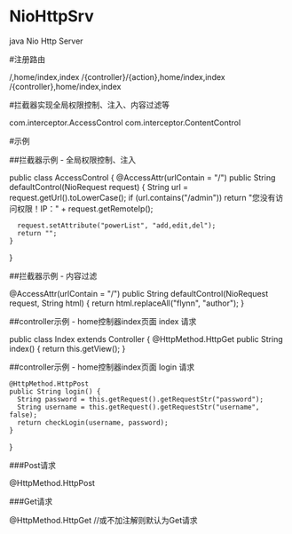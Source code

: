 # NioHttpSrv
java Nio Http Server

#注册路由

  <!--Route路由设置-->
  <ROUTE>
    /,home/index,index
    /{controller}/{action},home/index,index
    /{controller},home/index,index
  </ROUTE>

#拦截器实现全局权限控制、注入、内容过滤等

  com.interceptor.AccessControl
  com.interceptor.ContentControl

#示例

##拦截器示例 - 全局权限控制、注入

  public class AccessControl {
    @AccessAttr(urlContain = "/")
    public String defaultControl(NioRequest request) {
      String url = request.getUrl().toLowerCase();
      if (url.contains("/admin"))
        return "您没有访问权限！IP：" + request.getRemoteIp();

      request.setAttribute("powerList", "add,edit,del");
      return "";
    }
  }

##拦截器示例 - 内容过滤

  @AccessAttr(urlContain = "/")
  public String defaultControl(NioRequest request, String html) {
    return html.replaceAll("flynn", "author");
  }

##controller示例 - home控制器index页面 index 请求

  public class Index extends Controller {
    @HttpMethod.HttpGet
    public String index() {
        return this.getView();
    }

##controller示例 - home控制器index页面 login 请求

    @HttpMethod.HttpPost
    public String login() {
      String password = this.getRequest().getRequestStr("password");
      String username = this.getRequest().getRequestStr("username", false);
      return checkLogin(username, password);
    }
  }

###Post请求

  @HttpMethod.HttpPost

###Get请求

  @HttpMethod.HttpGet //或不加注解则默认为Get请求
